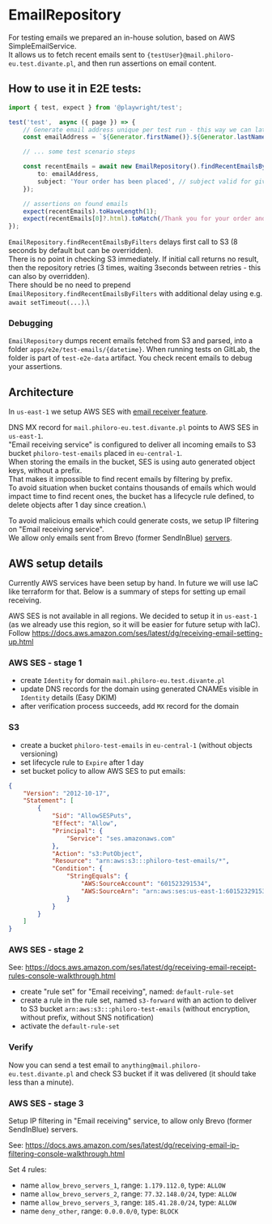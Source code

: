 # EmailRepository

For testing emails we prepared an in-house solution, based on AWS SimpleEmailService.\
It allows us to fetch recent emails sent to `{testUser}@mail.philoro-eu.test.divante.pl`, and then run assertions on email content.

## How to use it in E2E tests:

```ts
import { test, expect } from '@playwright/test';

test('test',  async ({ page }) => {
    // Generate email address unique per test run - this way we can later search by a recipient and don't worry about other test scenarios.
    const emailAddress = `${Generator.firstName()}.${Generator.lastName()}@mail.philoro-eu.test.divante.pl`;

    // ... some test scenario steps

    const recentEmails = await new EmailRepository().findRecentEmailsByFilters({
        to: emailAddress,
        subject: 'Your order has been placed', // subject valid for given scenario
    });

    // assertions on found emails
    expect(recentEmails).toHaveLength(1);
    expect(recentEmails[0]?.html).toMatch(/Thank you for your order and we appreciate your business/);
});
```

`EmailRepository.findRecentEmailsByFilters` delays first call to S3 (8 seconds by default but can be overridden).\
There is no point in checking S3 immediately. If initial call returns no result, then the repository retries (3 times, waiting 3seconds between retries - this can also by overridden).\
There should be no need to prepend `EmailRepository.findRecentEmailsByFilters` with additional delay using e.g. `await setTimeout(...)`.\

### Debugging

`EmailRepository` dumps recent emails fetched from S3 and parsed, into a folder `apps/e2e/test-emails/{datetime}`. When running tests on GitLab, the folder is part of `test-e2e-data` artifact.
You check recent emails to debug your assertions.

## Architecture

In `us-east-1` we setup AWS SES with [email receiver feature](https://docs.aws.amazon.com/ses/latest/dg/receiving-email.html).

DNS MX record for `mail.philoro-eu.test.divante.pl` points to AWS SES in `us-east-1`.\
"Email receiving service" is configured to deliver all incoming emails to S3 bucket `philoro-test-emails` placed in `eu-central-1`.\
When storing the emails in the bucket, SES is using auto generated object keys, without a prefix.\
That makes it impossible to find recent emails by filtering by prefix.\
To avoid situation when bucket contains thousands of emails which would impact time to find recent ones, the bucket has a lifecycle rule defined, to delete objects after 1 day since creation.\

To avoid malicious emails which could generate costs, we setup IP filtering on "Email receiving service".\
We allow only emails sent from Brevo (former SendInBlue) [servers](https://help.brevo.com/hc/en-us/articles/208848409--Brevo-IP-ranges-improve-the-deliverability-of-B2B-emails).

## AWS setup details

Currently AWS services have been setup by hand. In future we will use IaC like terraform for that. Below is a summary of steps for setting up email receiving.

AWS SES is not available in all regions. We decided to setup it in `us-east-1` (as we already use this region, so it will be easier for future setup with IaC).\
Follow https://docs.aws.amazon.com/ses/latest/dg/receiving-email-setting-up.html

### AWS SES - stage 1
- create `Identity` for domain `mail.philoro-eu.test.divante.pl`
- update DNS records for the domain using generated CNAMEs visible in `Identity` details (Easy DKIM)
- after verification process succeeds, add `MX` record for the domain
  
### S3
- create a bucket `philoro-test-emails` in `eu-central-1` (without objects versioning)
- set lifecycle rule to `Expire` after 1 day
- set bucket policy to allow AWS SES to put emails:

```json
{
    "Version": "2012-10-17",
    "Statement": [
        {
            "Sid": "AllowSESPuts",
            "Effect": "Allow",
            "Principal": {
                "Service": "ses.amazonaws.com"
            },
            "Action": "s3:PutObject",
            "Resource": "arn:aws:s3:::philoro-test-emails/*",
            "Condition": {
                "StringEquals": {
                    "AWS:SourceAccount": "601523291534",
                    "AWS:SourceArn": "arn:aws:ses:us-east-1:601523291534:receipt-rule-set/default-rule-set:receipt-rule/s3-forward"
                }
            }
        }
    ]
}
```

### AWS SES - stage 2

See: https://docs.aws.amazon.com/ses/latest/dg/receiving-email-receipt-rules-console-walkthrough.html

- create "rule set" for "Email receiving", named: `default-rule-set`
- create a rule in the rule set, named `s3-forward` with an action to deliver to S3 bucket `arn:aws:s3:::philoro-test-emails` (without encryption, without prefix, without SNS notification)
- activate the `default-rule-set`

### Verify

Now you can send a test email to `anything@mail.philoro-eu.test.divante.pl` and check S3 bucket if it was delivered (it should take less than a minute).

### AWS SES - stage 3

Setup IP filtering in "Email receiving" service, to allow only Brevo (former SendInBlue) servers.
 
See: https://docs.aws.amazon.com/ses/latest/dg/receiving-email-ip-filtering-console-walkthrough.html

Set 4 rules:
- name `allow_brevo_servers_1`, range: `1.179.112.0`, type: `ALLOW`
- name `allow_brevo_servers_2`, range: `77.32.148.0/24`, type: `ALLOW`
- name `allow_brevo_servers_3`, range: `185.41.28.0/24`, type: `ALLOW`
- name `deny_other`, range: `0.0.0.0/0`, type: `BLOCK`
